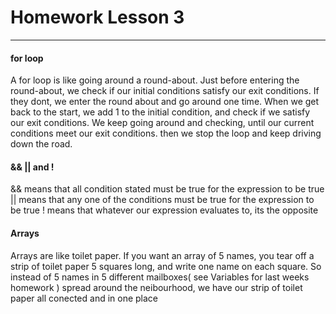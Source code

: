 # Homework Lesson 3
---

#### for loop

A for loop is like going around a round-about. Just before entering the
round-about, we check if our initial conditions satisfy our exit conditions. If
they dont, we enter the round about and go around one time. When we get back to
the start, we add 1 to the initial condition, and check if we satisfy our exit
conditions. We keep going around and checking, until our current conditions
meet our exit conditions. then we stop the loop and keep driving down the road.

#### && || and !

&& means that all condition stated must be true for the expression to be true 
|| means that any one of the conditions must be true for the expression to be
true 
! means that whatever our expression evaluates to, its the opposite

#### Arrays

Arrays are like toilet paper. If you want an array of 5 names, you tear off
a strip of toilet paper 5 squares long, and write one name on each square. So
instead of 5 names in 5 different mailboxes( see Variables for last weeks
homework ) spread around the neibourhood, we have our strip of toilet paper all
conected and in one place
